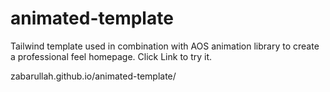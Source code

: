 # animated-template

Tailwind template used in combination with AOS animation library to create a professional feel homepage. Click Link to try it.

zabarullah.github.io/animated-template/

